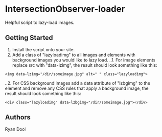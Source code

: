 # IntersectionObserver-loader
Helpful script to lazy-load images.

## Getting Started
1. Install the script onto your site.
2. Add a class of "lazyloadimg" to all images and elements with background images you would like to lazy load. 
..1. For image elements replace src with "data-lzimg", the result should look something like this:
```
<img data-lzimg="/dir/someimage.jpg" alt=" " class="lazyloadimg">
```

..2. For CSS background images add a data attribute of "lzbgimg" to the element and remove any CSS rules that apply a background image, the result should look something like this:
```
<div class="lazyloadimg" data-lzbgimg="/dir/someimage.jpg"></div>
```


## Authors
Ryan Dool
